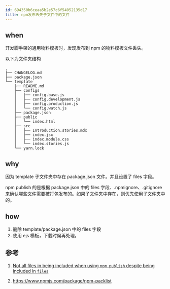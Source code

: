 ```yaml
---
id: 694350b6ceaa5b2e57c6f54052135d17
title: npm发布丢失子文件中的文件
---
```


## when

开发脚手架的通用物料模板时，发现发布到 npm 的物料模板文件丢失。

以下为文件夹结构

```shell
.
├── CHANGELOG.md
├── package.json
└── template
    ├── README.md
    ├── configs
    │   ├── config.base.js
    │   ├── config.development.js
    │   ├── config.production.js
    │   └── config.watch.js
    ├── package.json
    ├── public
    │   └── index.html
    ├── src
    │   ├── Introduction.stories.mdx
    │   ├── index.jsx
    │   ├── index.module.css
    │   └── index.stories.js
    └── yarn.lock
```

## why

因为 template 子文件夹中存在 package.json 文件。并且设置了 files 字段。

npm publish 的是根据 package.json 中的 files 字段、.npmignore、.gitignore 来确认哪些文件需要被打包发布的。如果子文件夹中存在，则优先使用子文件夹中的。

## how

1. 删除 template/package.json 中的 files 字段
2. 使用 ejs 模板，下载时候再处理。

## 参考

1. [Not all files in being included when using `npm publish` despite being included in `files`](https://github.com/npm/cli/issues/1378)

2. https://www.npmjs.com/package/npm-packlist
